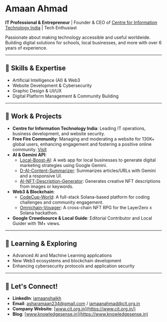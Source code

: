 # Amaan Ahmad

**IT Professional & Entrepreneur** | Founder & CEO of [Centre for Information Technology India](https://www.cit.org.in/) | Tech Enthusiast

Passionate about making technology accessible and useful worldwide. Building digital solutions for schools, local businesses, and more with over 6 years of experience.

---

## 🔧 Skills & Expertise

- Artificial Intelligence (AI) & Web3
- Website Development & Cybersecurity
- Graphic Design & UI/UX
- Digital Platform Management & Community Building

---

## 🚀 Work & Projects

- **Centre for Information Technology India**: Leading IT operations, business development, and website security.
- **Free Fire Community**: Managing and moderating a website for 130K+ global users, enhancing engagement and fostering a positive online community. [Visit](http://freefirecommunity.com/)
- **AI & Gemini API**:
  - [Local-Boost-AI](https://github.com/iamaanahmad/Local-Boost-AI): A web app for local businesses to generate digital marketing strategies using Google Gemini.
  - [D-AI-Content-Summarizer](https://github.com/iamaanahmad/D-AI-Content-Summarizer): Summarizes articles/URLs with Gemini and a responsive UI.
  - [AI-NFT-Description-Generator](https://github.com/iamaanahmad/AI-NFT-Description-Generator): Generates creative NFT descriptions from images or keywords.
- **Web3 & Blockchain**:
  - [CodeCup-World](https://github.com/iamaanahmad/CodeCup-World): A full-stack Solana-based platform for coding challenges and community engagement.
  - [Omnichain-Voyager](https://github.com/iamaanahmad/Omnichain-Voyager): A cross-chain NFT RPG for the LayerZero x Solana hackathon.
- **Google Crowdsource & Local Guide**: Editorial Contributor and Local Guider with 1M+ views.

---

## 🌱 Learning & Exploring

- Advanced AI and Machine Learning applications
- New Web3 ecosystems and blockchain development
- Enhancing cybersecurity protocols and application security

---

## 🤝 Let's Connect!

- **LinkedIn**: [iamaanshaikh](https://www.linkedin.com/in/iamaanshaikh)
- **Email**: asharamaan234@gmail.com / iamaanahmad@cit.org.in
- **Company Website**: [www.cit.org.in](https://www.cit.org.in/)
- **Blog**: [www.knowledgesense.in](https://www.knowledgesense.in)
